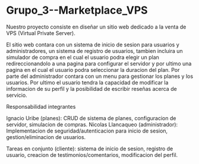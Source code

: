 # Grupo_3--Marketplace_VPS

Nuestro proyecto consiste en diseñar un sitio web dedicado a la venta de VPS (Virtual Private Server).

El sitio web contara con un sistema de inicio de sesion para usuarios y administradores, un sistema de registro de usuarios, tambien incluira un simulador de compra en el cual el usuario podra elegir un plan redireccionandolo a una pagina para configurar el servidor y por ultimo una pagina en el cual el usuario podra seleccionar la duracion del plan. Por parte del administrador contara con un menu para gestionar los planes y los usuarios. Por ultimo el usuario tendra la capacidad de modificar la informacion de su perfil y la posibilidad de escribir reseñas acerca de servicio.

Responsabilidad integrantes

Ignacio Uribe (planes): CRUD de sistema de planes, configuracion de servidor, simulacion de compras.
Nicolas Llancaqueo (administrador): Implementacion de seguridad/autenticacion para inicio de sesion, gestion/eliminacion de usuarios.

Tareas en conjunto (cliente): sistema de inicio de sesion, registro de usuario, creacion de testimonios/comentarios, modificacion del perfil.